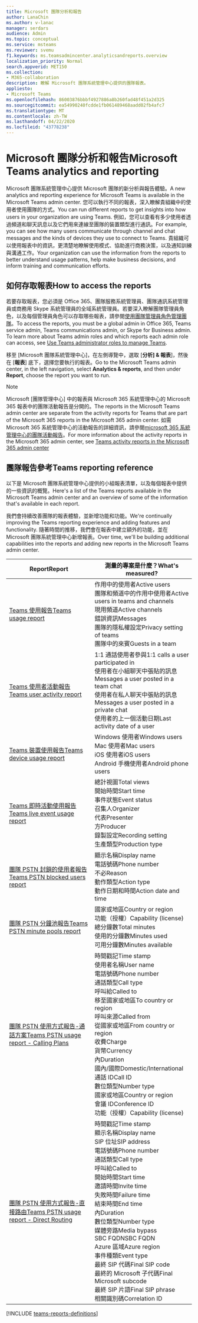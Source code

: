 ```yaml
---
title: Microsoft 團隊分析和報告
author: LanaChin
ms.author: v-lanac
manager: serdars
audience: Admin
ms.topic: conceptual
ms.service: msteams
ms.reviewer: svemu
f1.keywords: ms.teamsadmincenter.analyticsandreports.overview
localization_priority: Normal
search.appverid: MET150
ms.collection:
- M365-collaboration
description: 瞭解 Microsoft 團隊系統管理中心提供的團隊報表。
appliesto:
- Microsoft Teams
ms.openlocfilehash: 86003876bbbf4927886a8b260fad48f451a2d325
ms.sourcegitcommit: ea54990240fcdde1fb061489468aadd02fb4afc7
ms.translationtype: MT
ms.contentlocale: zh-TW
ms.lasthandoff: 04/22/2020
ms.locfileid: "43778238"
---
```

# <a name="microsoft-teams-analytics-and-reporting"></a><span data-ttu-id="a476b-103">Microsoft 團隊分析和報告</span><span class="sxs-lookup"><span data-stu-id="a476b-103">Microsoft Teams analytics and reporting</span></span>

<span data-ttu-id="a476b-104">Microsoft 團隊系統管理中心提供 Microsoft 團隊的新分析與報告體驗。</span><span class="sxs-lookup"><span data-stu-id="a476b-104">A new analytics and reporting experience for Microsoft Teams is available in the Microsoft Teams admin center.</span></span> <span data-ttu-id="a476b-105">您可以執行不同的報表，深入瞭解貴組織中的使用者使用團隊的方式。</span><span class="sxs-lookup"><span data-stu-id="a476b-105">You can run different reports to get insights into how users in your organization are using Teams.</span></span> <span data-ttu-id="a476b-106">例如，您可以查看有多少使用者透過頻道和聊天訊息以及它們用來連線至團隊的裝置類型進行通訊。</span><span class="sxs-lookup"><span data-stu-id="a476b-106">For example, you can see how many users communicate through channel and chat messages and the kinds of devices they use to connect to Teams.</span></span> <span data-ttu-id="a476b-107">貴組織可以使用報表中的資訊，更清楚地瞭解使用模式、協助進行商務決策，以及通知訓練與溝通工作。</span><span class="sxs-lookup"><span data-stu-id="a476b-107">Your organization can use the information from the reports to better understand usage patterns, help make business decisions, and inform training and communication efforts.</span></span>

## <a name="how-to-access-the-reports"></a><span data-ttu-id="a476b-108">如何存取報表</span><span class="sxs-lookup"><span data-stu-id="a476b-108">How to access the reports</span></span>

<span data-ttu-id="a476b-109">若要存取報表，您必須是 Office 365、團隊服務系統管理員、團隊通訊系統管理員或商務用 Skype 系統管理員的全域系統管理員。若要深入瞭解團隊管理員角色，以及每個管理員角色可以存取哪些報表，請參閱[使用團隊管理員角色管理團隊](../using-admin-roles.md)。</span><span class="sxs-lookup"><span data-stu-id="a476b-109">To access the reports, you must be a global admin in Office 365, Teams service admin, Teams communications admin, or Skype for Business admin. To learn more about Teams admin roles and which reports each admin role can access, see [Use Teams administrator roles to manage Teams](../using-admin-roles.md).</span></span>

<span data-ttu-id="a476b-110">移至 [Microsoft 團隊系統管理中心]，在左側導覽中，選取 [**分析] & 報表**]，然後在 [**報表**] 底下，選擇您要執行的報表。</span><span class="sxs-lookup"><span data-stu-id="a476b-110">Go to the Microsoft Teams admin center, in the left navigation, select **Analytics & reports**, and then under **Report**, choose the report you want to run.</span></span>

> [!NOTE]
> <span data-ttu-id="a476b-111">Microsoft [團隊管理中心] 中的報表與 Microsoft 365 系統管理中心的 Microsoft 365 報表中的團隊活動報告是分開的。</span><span class="sxs-lookup"><span data-stu-id="a476b-111">The reports in the Microsoft Teams admin center are separate from the activity reports for Teams that are part of the Microsoft 365 reports in the Microsoft 365 admin center.</span></span> <span data-ttu-id="a476b-112">如需 Microsoft 365 系統管理中心的活動報告的詳細資訊，請參閱[microsoft 365 系統管理中心的團隊活動報告](../teams-activity-reports.md)。</span><span class="sxs-lookup"><span data-stu-id="a476b-112">For more information about the activity reports in the Microsoft 365 admin center, see [Teams activity reports in the Microsoft 365 admin center](../teams-activity-reports.md)</span></span>

## <a name="teams-reporting-reference"></a><span data-ttu-id="a476b-113">團隊報告參考</span><span class="sxs-lookup"><span data-stu-id="a476b-113">Teams reporting reference</span></span>

<span data-ttu-id="a476b-114">以下是 Microsoft 團隊系統管理中心提供的小組報表清單，以及每個報表中提供的一些資訊的概覽。</span><span class="sxs-lookup"><span data-stu-id="a476b-114">Here's a list of the Teams reports available in the Microsoft Teams admin center and an overview of some of the information that's available in each report.</span></span>

<span data-ttu-id="a476b-115">我們會持續改善團隊的報表體驗，並新增功能和功能。</span><span class="sxs-lookup"><span data-stu-id="a476b-115">We're continually improving the Teams reporting experience and adding features and functionality.</span></span> <span data-ttu-id="a476b-116">隨著時間的推移，我們會在報表中建立額外的功能，並在 Microsoft 團隊系統管理中心新增報表。</span><span class="sxs-lookup"><span data-stu-id="a476b-116">Over time, we'll be building additional capabilities into the reports and adding new reports in the Microsoft Teams admin center.</span></span>

|<span data-ttu-id="a476b-117">Report</span><span class="sxs-lookup"><span data-stu-id="a476b-117">Report</span></span>  |<span data-ttu-id="a476b-118">測量的專案是什麼？</span><span class="sxs-lookup"><span data-stu-id="a476b-118">What's measured?</span></span> |
|---------|---------|
|[<span data-ttu-id="a476b-119">Teams 使用報告</span><span class="sxs-lookup"><span data-stu-id="a476b-119">Teams usage report</span></span>](teams-usage-report.md)  |  <span data-ttu-id="a476b-120">作用中的使用者</span><span class="sxs-lookup"><span data-stu-id="a476b-120">Active users</span></span><br/><span data-ttu-id="a476b-121">團隊和頻道中的作用中使用者</span><span class="sxs-lookup"><span data-stu-id="a476b-121">Active users in teams and channels</span></span><br/><span data-ttu-id="a476b-122">現用頻道</span><span class="sxs-lookup"><span data-stu-id="a476b-122">Active channels</span></span><br/><span data-ttu-id="a476b-123">錯誤資訊</span><span class="sxs-lookup"><span data-stu-id="a476b-123">Messages</span></span><br/><span data-ttu-id="a476b-124">團隊的隱私權設定</span><span class="sxs-lookup"><span data-stu-id="a476b-124">Privacy setting of  teams</span></span><br/><span data-ttu-id="a476b-125">團隊中的來賓</span><span class="sxs-lookup"><span data-stu-id="a476b-125">Guests in a team</span></span>   |
|[<span data-ttu-id="a476b-126">Teams 使用者活動報告</span><span class="sxs-lookup"><span data-stu-id="a476b-126">Teams user activity report</span></span>](user-activity-report.md)  |  <span data-ttu-id="a476b-127">1:1 通話使用者參與</span><span class="sxs-lookup"><span data-stu-id="a476b-127">1:1 calls a user participated in</span></span><br/><span data-ttu-id="a476b-128">使用者在小組聊天中張貼的訊息</span><span class="sxs-lookup"><span data-stu-id="a476b-128">Messages a user posted in a team chat</span></span><br/><span data-ttu-id="a476b-129">使用者在私人聊天中張貼的訊息</span><span class="sxs-lookup"><span data-stu-id="a476b-129">Messages a user posted in a private chat</span></span><br/><span data-ttu-id="a476b-130">使用者的上一個活動日期</span><span class="sxs-lookup"><span data-stu-id="a476b-130">Last activity date of a user</span></span>     |
|[<span data-ttu-id="a476b-131">Teams 裝置使用報告</span><span class="sxs-lookup"><span data-stu-id="a476b-131">Teams device usage report</span></span>](device-usage-report.md)   |  <span data-ttu-id="a476b-132">Windows 使用者</span><span class="sxs-lookup"><span data-stu-id="a476b-132">Windows users</span></span><br/><span data-ttu-id="a476b-133">Mac 使用者</span><span class="sxs-lookup"><span data-stu-id="a476b-133">Mac users</span></span><br/><span data-ttu-id="a476b-134">iOS 使用者</span><span class="sxs-lookup"><span data-stu-id="a476b-134">iOS users</span></span><br/><span data-ttu-id="a476b-135">Android 手機使用者</span><span class="sxs-lookup"><span data-stu-id="a476b-135">Android phone users</span></span>     |
|[<span data-ttu-id="a476b-136">Teams 即時活動使用報告</span><span class="sxs-lookup"><span data-stu-id="a476b-136">Teams live event usage report</span></span>](teams-live-event-usage-report.md)   |  <span data-ttu-id="a476b-137">總計視圖</span><span class="sxs-lookup"><span data-stu-id="a476b-137">Total views</span></span><br><span data-ttu-id="a476b-138">開始時間</span><span class="sxs-lookup"><span data-stu-id="a476b-138">Start time</span></span><br><span data-ttu-id="a476b-139">事件狀態</span><span class="sxs-lookup"><span data-stu-id="a476b-139">Event status</span></span><br><span data-ttu-id="a476b-140">召集人</span><span class="sxs-lookup"><span data-stu-id="a476b-140">Organizer</span></span><br><span data-ttu-id="a476b-141">代表</span><span class="sxs-lookup"><span data-stu-id="a476b-141">Presenter</span></span><br><span data-ttu-id="a476b-142">方</span><span class="sxs-lookup"><span data-stu-id="a476b-142">Producer</span></span><br><span data-ttu-id="a476b-143">錄製設定</span><span class="sxs-lookup"><span data-stu-id="a476b-143">Recording setting</span></span><br><span data-ttu-id="a476b-144">生產類型</span><span class="sxs-lookup"><span data-stu-id="a476b-144">Production type</span></span>    |
|[<span data-ttu-id="a476b-145">團隊 PSTN 封鎖的使用者報告</span><span class="sxs-lookup"><span data-stu-id="a476b-145">Teams PSTN blocked users report</span></span>](pstn-blocked-users-report.md)   |  <span data-ttu-id="a476b-146">顯示名稱</span><span class="sxs-lookup"><span data-stu-id="a476b-146">Display name</span></span><br><span data-ttu-id="a476b-147">電話號碼</span><span class="sxs-lookup"><span data-stu-id="a476b-147">Phone number</span></span><br><span data-ttu-id="a476b-148">不必</span><span class="sxs-lookup"><span data-stu-id="a476b-148">Reason</span></span><br><span data-ttu-id="a476b-149">動作類型</span><span class="sxs-lookup"><span data-stu-id="a476b-149">Action type</span></span><br><span data-ttu-id="a476b-150">動作日期和時間</span><span class="sxs-lookup"><span data-stu-id="a476b-150">Action date and time</span></span>   |
|[<span data-ttu-id="a476b-151">團隊 PSTN 分鐘池報告</span><span class="sxs-lookup"><span data-stu-id="a476b-151">Teams PSTN minute pools report</span></span>](pstn-minute-pools-report.md) |  <span data-ttu-id="a476b-152">國家或地區</span><span class="sxs-lookup"><span data-stu-id="a476b-152">Country or region</span></span><br><span data-ttu-id="a476b-153">功能（授權）</span><span class="sxs-lookup"><span data-stu-id="a476b-153">Capability (license)</span></span> <br><span data-ttu-id="a476b-154">總分鐘數</span><span class="sxs-lookup"><span data-stu-id="a476b-154">Total minutes</span></span><br><span data-ttu-id="a476b-155">使用的分鐘數</span><span class="sxs-lookup"><span data-stu-id="a476b-155">Minutes used</span></span><br><span data-ttu-id="a476b-156">可用分鐘數</span><span class="sxs-lookup"><span data-stu-id="a476b-156">Minutes available</span></span>|
|[<span data-ttu-id="a476b-157">團隊 PSTN 使用方式報告-通話方案</span><span class="sxs-lookup"><span data-stu-id="a476b-157">Teams PSTN usage report - Calling Plans</span></span>](pstn-usage-report.md#calling-plans)|  <span data-ttu-id="a476b-158">時間戳記</span><span class="sxs-lookup"><span data-stu-id="a476b-158">Time stamp</span></span><br><span data-ttu-id="a476b-159">使用者名稱</span><span class="sxs-lookup"><span data-stu-id="a476b-159">User name</span></span><br><span data-ttu-id="a476b-160">電話號碼</span><span class="sxs-lookup"><span data-stu-id="a476b-160">Phone number</span></span><br><span data-ttu-id="a476b-161">通話類型</span><span class="sxs-lookup"><span data-stu-id="a476b-161">Call type</span></span> <br><span data-ttu-id="a476b-162">呼叫給</span><span class="sxs-lookup"><span data-stu-id="a476b-162">Called to</span></span><br><span data-ttu-id="a476b-163">移至國家或地區</span><span class="sxs-lookup"><span data-stu-id="a476b-163">To country or region</span></span> <br><span data-ttu-id="a476b-164">呼叫來源</span><span class="sxs-lookup"><span data-stu-id="a476b-164">Called from</span></span> <br><span data-ttu-id="a476b-165">從國家或地區</span><span class="sxs-lookup"><span data-stu-id="a476b-165">From country or region</span></span><br><span data-ttu-id="a476b-166">收費</span><span class="sxs-lookup"><span data-stu-id="a476b-166">Charge</span></span><br><span data-ttu-id="a476b-167">貨幣</span><span class="sxs-lookup"><span data-stu-id="a476b-167">Currency</span></span><br><span data-ttu-id="a476b-168">內</span><span class="sxs-lookup"><span data-stu-id="a476b-168">Duration</span></span><br><span data-ttu-id="a476b-169">國內/國際</span><span class="sxs-lookup"><span data-stu-id="a476b-169">Domestic/International</span></span><br><span data-ttu-id="a476b-170">通話 ID</span><span class="sxs-lookup"><span data-stu-id="a476b-170">Call ID</span></span><br><span data-ttu-id="a476b-171">數位類型</span><span class="sxs-lookup"><span data-stu-id="a476b-171">Number type</span></span><br><span data-ttu-id="a476b-172">國家或地區</span><span class="sxs-lookup"><span data-stu-id="a476b-172">Country or region</span></span><br><span data-ttu-id="a476b-173">會議 ID</span><span class="sxs-lookup"><span data-stu-id="a476b-173">Conference ID</span></span><br><span data-ttu-id="a476b-174">功能（授權）</span><span class="sxs-lookup"><span data-stu-id="a476b-174">Capability (license)</span></span>|
|[<span data-ttu-id="a476b-175">團隊 PSTN 使用方式報告-直接路由</span><span class="sxs-lookup"><span data-stu-id="a476b-175">Teams PSTN usage report - Direct Routing</span></span>](pstn-usage-report.md#direct-routing)  |  <span data-ttu-id="a476b-176">時間戳記</span><span class="sxs-lookup"><span data-stu-id="a476b-176">Time stamp</span></span><br><span data-ttu-id="a476b-177">顯示名稱</span><span class="sxs-lookup"><span data-stu-id="a476b-177">Display name</span></span><br><span data-ttu-id="a476b-178">SIP 位址</span><span class="sxs-lookup"><span data-stu-id="a476b-178">SIP address</span></span><br><span data-ttu-id="a476b-179">電話號碼</span><span class="sxs-lookup"><span data-stu-id="a476b-179">Phone number</span></span> <br><span data-ttu-id="a476b-180">通話類型</span><span class="sxs-lookup"><span data-stu-id="a476b-180">Call type</span></span><br><span data-ttu-id="a476b-181">呼叫給</span><span class="sxs-lookup"><span data-stu-id="a476b-181">Called to</span></span><br><span data-ttu-id="a476b-182">開始時間</span><span class="sxs-lookup"><span data-stu-id="a476b-182">Start time</span></span><br><span data-ttu-id="a476b-183">邀請時間</span><span class="sxs-lookup"><span data-stu-id="a476b-183">Invite time</span></span><br><span data-ttu-id="a476b-184">失敗時間</span><span class="sxs-lookup"><span data-stu-id="a476b-184">Failure time</span></span><br><span data-ttu-id="a476b-185">結束時間</span><span class="sxs-lookup"><span data-stu-id="a476b-185">End time</span></span><br><span data-ttu-id="a476b-186">內</span><span class="sxs-lookup"><span data-stu-id="a476b-186">Duration</span></span><br><span data-ttu-id="a476b-187">數位類型</span><span class="sxs-lookup"><span data-stu-id="a476b-187">Number type</span></span><br><span data-ttu-id="a476b-188">媒體旁路</span><span class="sxs-lookup"><span data-stu-id="a476b-188">Media bypass</span></span><br><span data-ttu-id="a476b-189">SBC FQDN</span><span class="sxs-lookup"><span data-stu-id="a476b-189">SBC FQDN</span></span><br><span data-ttu-id="a476b-190">Azure 區域</span><span class="sxs-lookup"><span data-stu-id="a476b-190">Azure region</span></span><br><span data-ttu-id="a476b-191">事件種類</span><span class="sxs-lookup"><span data-stu-id="a476b-191">Event type</span></span><br><span data-ttu-id="a476b-192">最終 SIP 代碼</span><span class="sxs-lookup"><span data-stu-id="a476b-192">Final SIP code</span></span><br><span data-ttu-id="a476b-193">最終的 Microsoft 子代碼</span><span class="sxs-lookup"><span data-stu-id="a476b-193">Final Microsoft subcode</span></span><br><span data-ttu-id="a476b-194">最終 SIP 片語</span><span class="sxs-lookup"><span data-stu-id="a476b-194">Final SIP phrase</span></span><br><span data-ttu-id="a476b-195">相關識別碼</span><span class="sxs-lookup"><span data-stu-id="a476b-195">Correlation ID</span></span>  |

[!INCLUDE [teams-reports-definitions](../includes/teams-reports-definitions.md)]
